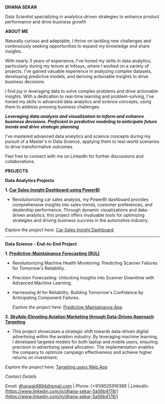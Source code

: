 
**DHANA SEKAR**

Data Scientist specializing in analytics-driven strategies to enhance product performance and drive business growth

**ABOUT ME**

Naturally curious and adaptable, I thrive on tackling new challenges and continuously seeking opportunities to expand my knowledge and share insights.

With nearly 3 years of experience, I've honed my skills in data analytics, particularly during my tenure at Infosys, where I worked on a variety of projects. I've gained valuable experience in analyzing complex datasets, developing predictive models, and deriving actionable insights to drive business decisions.

I find joy in leveraging data to solve complex problems and drive actionable insights. With a dedication to real-time learning and problem-solving, I've honed my skills in advanced data analytics and science concepts, using them to address pressing business challenges.

**_Leveraging data analysis and visualization to inform and enhance business decisions. 
Proficient in predictive modeling to anticipate future trends and drive strategic planning_**

I've mastered advanced data analytics and science concepts during my pursuit of a Master's in Data Science, applying them to real-world scenarios to drive transformative outcomes.

Feel free to connect with me on LinkedIn for further discussions and collaborations.







**PROJECTS**

**Data Analytics Projects**

**1. <u>Car Sales Insight Dashboard using PowerBI</u>**

* Revolutionizing car sales analysis, my PowerBI dashboard provides comprehensive insights into sales trends, customer preferences, and dealership performance. Through dynamic visualizations and data-driven analytics, this project offers invaluable tools for optimizing strategies and driving business success in the automotive industry.
   
_Explore the project here_: [Car Sales Insight Dashboard](https://www.novypro.com/profile_projects/dhanasekar)


__________________________________________________________________________________________________________________________________________________________________________________
**Data Science - End-to-End Project**

**1. <u>Predictive-Maintainance Forecasting (RUL)</u>**

* Revolutionizing Machine Health Monitoring: Predicting Scanner Failures for Tomorrow's Reliability.
* Precision Forecasting: Unlocking Insights into Scanner Downtime with Advanced Machine Learning.
* Harnessing AI for Reliability: Building Tomorrow's Confidence by Anticipating Component Failures.

  _Explore the project here_: [Predictive-Maintainance App](https://predictive-maintainance-forecasting.streamlit.app/)


**2. <u>SkyAds-Elevating Aviation Marketing through Data-Driven Approach Targeting</u>**

* This project showcases a strategic shift towards data-driven digital advertising within the aviation industry. By leveraging machine learning, I developed targeted models for both laptop and mobile users, ensuring precision in advertising spend allocation. The implementation enables the company to optimize campaign effectiveness and achieve higher returns on investment.

_Explore the project here_: [Targeting users Web App](https://skyads-elevating-aviation-marketing-through-data-driven-target.streamlit.app/)

_Contact Details_

_Email:_ [dhanask9894@gmail.com](dhanask9894@gmail.com) | _Phone:_ (+91)8525916389 | _LinkedIn_: [https://www.linkedin.com/in/dhana-sekar-5a06b4178/](https://www.linkedin.com/in/dhana-sekar-5a06b4178/)




